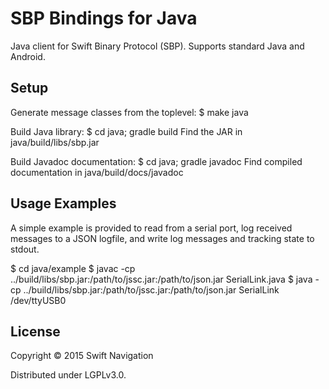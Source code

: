 SBP Bindings for Java
=======================

Java client for Swift Binary Protocol (SBP).
Supports standard Java and Android.

Setup
-----

Generate message classes from the toplevel:
  $ make java

Build Java library:
  $ cd java; gradle build
Find the JAR in java/build/libs/sbp.jar

Build Javadoc documentation:
  $ cd java; gradle javadoc
Find compiled documentation in java/build/docs/javadoc

Usage Examples
--------------

A simple example is provided to read from a serial port, log received
messages to a JSON logfile, and write log messages and tracking state to
stdout.

  $ cd java/example
  $ javac -cp ../build/libs/sbp.jar:/path/to/jssc.jar:/path/to/json.jar SerialLink.java
  $ java -cp ../build/libs/sbp.jar:/path/to/jssc.jar:/path/to/json.jar SerialLink /dev/ttyUSB0

License
-------

Copyright © 2015 Swift Navigation

Distributed under LGPLv3.0.

